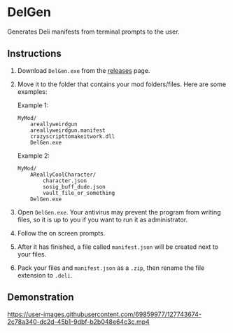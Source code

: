 # DelGen

Generates Deli manifests from terminal prompts to the user.

## Instructions

1. Download `DelGen.exe` from the [releases](https://github.com/nayr31/DelGen/releases/) page.
2. Move it to the folder that contains your mod folders/files. Here are some examples:

    Example 1:

    ```text
    MyMod/
        areallyweirdgun
        areallyweirdgun.manifest
        crazyscripttomakeitwork.dll
        DelGen.exe
    ```

    Example 2:

    ```text
    MyMod/
        AReallyCoolCharacter/
            character.json
            sosig_buff_dude.json
            vault_file_or_something
        DelGen.exe
    ```

3. Open `DelGen.exe`. Your antivirus may prevent the program from writing files, so it is up to you if you want to run it as administrator.
4. Follow the on screen prompts.
5. After it has finished, a file called `manifest.json` will be created next to your files.
6. Pack your files and `manifest.json` as a `.zip`, then rename the file extension to `.deli`.

## Demonstration


https://user-images.githubusercontent.com/69859977/127743674-2c78a340-dc2d-45b1-9dbf-b2b048e64c3c.mp4


